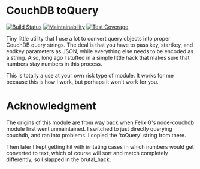 # CouchDB toQuery


[![Build Status](https://travis-ci.org/jmarca/couchdb_toQuery.svg?branch=master)](https://travis-ci.org/jmarca/couchdb_toQuery)
[![Maintainability](https://api.codeclimate.com/v1/badges/f505b3909eba92e14b28/maintainability)](https://codeclimate.com/github/jmarca/couchdb_toQuery/maintainability)
[![Test Coverage](https://api.codeclimate.com/v1/badges/f505b3909eba92e14b28/test_coverage)](https://codeclimate.com/github/jmarca/couchdb_toQuery/test_coverage)

Tiny little utility that I use a lot to convert query objects into
proper CouchDB query strings.  The deal is that you have to pass key,
startkey, and endkey parameters as JSON, while everything else needs
to be encoded as a string.  Also, long ago I stuffed in a simple
little hack that makes sure that numbers stay numbers in this
process.

This is totally a use at your own risk type of module.  It works for
me because this is how I work, but perhaps it won't work for you.

# Acknowledgment

The origins of this module are from way back when Felix G's
node-couchdb module first went unmaintained.  I switched to just
directly querying couchdb, and ran into problems.  I copied the
'toQuery' string from there.

Then later I kept getting hit with irritating cases in which numbers
would get converted to text, which of course will sort and match
completely differently, so I slapped in the brutal_hack.
